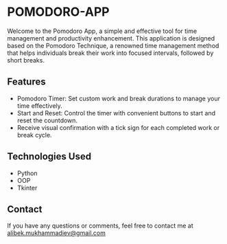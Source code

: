 # POMODORO-APP

Welcome to the Pomodoro App, a simple and effective tool for time management and productivity enhancement. This application is designed based on the Pomodoro Technique, a renowned time management method that helps individuals break their work into focused intervals, followed by short breaks.

## Features

- Pomodoro Timer: Set custom work and break durations to manage your time effectively.
- Start and Reset: Control the timer with convenient buttons to start and reset the countdown.
- Receive visual confirmation with a tick sign for each completed work or break cycle.

## Technologies Used

- Python
- OOP
- Tkinter

## Contact

If you have any questions or comments, feel free to contact me at alibek.mukhammadiev@gmail.com
